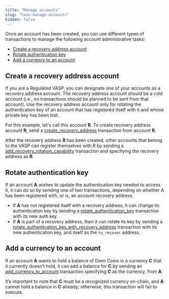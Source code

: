 ```yaml
---
title: "Manage accounts"
slug: "txns-manage-accounts"
hidden: false
---
```

Once an account has been created, you can use different types of transactions to manage the following account administrative tasks:
* [Create a recovery address account](/docs/transactions/txns-types/txns-manage-accounts#create-a-recovery-address-account)
* [Rotate authentication key](/docs/transactions/txns-types/txns-manage-accounts#rotate-authentication-key)
* [Add a currency to an account](/docs/transactions/txns-types/txns-manage-accounts#add-a-currency-to-an-account)

## Create a recovery address account

If you are a Regulated VASP, you can designate one of your accounts as a recovery address account. The recovery address account should be a cold account (i.e., no transactions should be planned to be sent from that account). Use the recovery address account only for rotating the authentication key of an account that has registered itself with it and whose private key has been lost.

For this example, let's call this account **R**. To create recovery address account **R**, send a [create_recovery_address](https://github.com/diem/diem/blob/main/diem-move/diem-framework/script_documentation/script_documentation.md#function-create_recovery_address) transaction from account **R**.

After the recovery address **R** has been created, other accounts that belong to the VASP can register themselves with R by sending a [add_recovery_rotation_capability](https://github.com/diem/diem/blob/main/diem-move/diem-framework/script_documentation/script_documentation.md#function-add_recovery_rotation_capability) transaction and specifying the recovery address as **R**.


## Rotate authentication key

If an account **A** wishes to update the authentication key needed to access it, it can do so by sending one of two transactions, depending on whether A has been registered with, or is, an account recovery address.

* If **A** has not registered itself with a recovery address, it can change its authentication key by sending a [rotate_authentication_key](https://github.com/diem/diem/blob/main/diem-move/diem-framework/script_documentation/script_documentation.md#function-rotate_authentication_key) transaction with its new auth key.
* If **A** is part of a recovery address, then it can rotate its key by sending a [rotate_authentication_key_with_recovery_address](https://github.com/diem/diem/blob/main/diem-move/diem-framework/script_documentation/script_documentation.md#function-rotate_authentication_key_with_recovery_address) transaction with its new authentication key, and itself as the `to_recover` address.


## Add a currency to an account

If an account **A** wants to hold a balance of Diem Coins in a currency **C** that it currently doesn’t hold, it can add a balance for **C** by sending an [add_currency_to_account](https://github.com/diem/diem/blob/main/diem-move/diem-framework/script_documentation/script_documentation.md#0x1_AccountAdministrationScripts_add_currency_to_account) transaction specifying **C** as the currency, from **A**.

It’s important to note that **C** must be a recognized currency on-chain, and **A** cannot hold a balance in **C** already; otherwise, this transaction will fail to execute.
